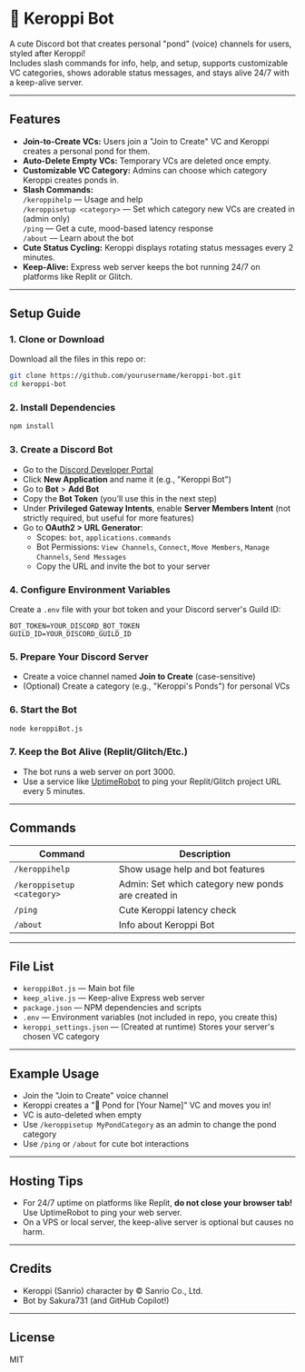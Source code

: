 # 🐸 Keroppi Bot

A cute Discord bot that creates personal "pond" (voice) channels for users, styled after Keroppi!  
Includes slash commands for info, help, and setup, supports customizable VC categories, shows adorable status messages, and stays alive 24/7 with a keep-alive server.

---

## Features

- **Join-to-Create VCs:** Users join a "Join to Create" VC and Keroppi creates a personal pond for them.
- **Auto-Delete Empty VCs:** Temporary VCs are deleted once empty.
- **Customizable VC Category:** Admins can choose which category Keroppi creates ponds in.
- **Slash Commands:**  
  `/keroppihelp` — Usage and help  
  `/keroppisetup <category>` — Set which category new VCs are created in (admin only)  
  `/ping` — Get a cute, mood-based latency response  
  `/about` — Learn about the bot
- **Cute Status Cycling:** Keroppi displays rotating status messages every 2 minutes.
- **Keep-Alive:** Express web server keeps the bot running 24/7 on platforms like Replit or Glitch.

---

## Setup Guide

### 1. Clone or Download

Download all the files in this repo or:

```bash
git clone https://github.com/yourusername/keroppi-bot.git
cd keroppi-bot
```

### 2. Install Dependencies

```bash
npm install
```

### 3. Create a Discord Bot

- Go to the [Discord Developer Portal](https://discord.com/developers/applications)
- Click **New Application** and name it (e.g., "Keroppi Bot")
- Go to **Bot** > **Add Bot**
- Copy the **Bot Token** (you’ll use this in the next step)
- Under **Privileged Gateway Intents**, enable **Server Members Intent** (not strictly required, but useful for more features)
- Go to **OAuth2 > URL Generator**:
  - Scopes: `bot`, `applications.commands`
  - Bot Permissions: `View Channels`, `Connect`, `Move Members`, `Manage Channels`, `Send Messages`
  - Copy the URL and invite the bot to your server

### 4. Configure Environment Variables

Create a `.env` file with your bot token and your Discord server's Guild ID:

```env
BOT_TOKEN=YOUR_DISCORD_BOT_TOKEN
GUILD_ID=YOUR_DISCORD_GUILD_ID
```

### 5. Prepare Your Discord Server

- Create a voice channel named **Join to Create** (case-sensitive)
- (Optional) Create a category (e.g., "Keroppi's Ponds") for personal VCs

### 6. Start the Bot

```bash
node keroppiBot.js
```

### 7. Keep the Bot Alive (Replit/Glitch/Etc.)

- The bot runs a web server on port 3000.  
- Use a service like [UptimeRobot](https://uptimerobot.com/) to ping your Replit/Glitch project URL every 5 minutes.

---

## Commands

| Command                   | Description                                                        |
|---------------------------|--------------------------------------------------------------------|
| `/keroppihelp`            | Show usage help and bot features                                   |
| `/keroppisetup <category>`| Admin: Set which category new ponds are created in                 |
| `/ping`                   | Cute Keroppi latency check                                         |
| `/about`                  | Info about Keroppi Bot                                             |

---

## File List

- `keroppiBot.js` — Main bot file
- `keep_alive.js` — Keep-alive Express web server
- `package.json` — NPM dependencies and scripts
- `.env` — Environment variables (not included in repo, you create this)
- `keroppi_settings.json` — (Created at runtime) Stores your server's chosen VC category

---

## Example Usage

- Join the "Join to Create" voice channel
- Keroppi creates a "🐸 Pond for [Your Name]" VC and moves you in!
- VC is auto-deleted when empty
- Use `/keroppisetup MyPondCategory` as an admin to change the pond category
- Use `/ping` or `/about` for cute bot interactions

---

## Hosting Tips

- For 24/7 uptime on platforms like Replit, **do not close your browser tab!** Use UptimeRobot to ping your web server.
- On a VPS or local server, the keep-alive server is optional but causes no harm.

---

## Credits

- Keroppi (Sanrio) character by © Sanrio Co., Ltd.
- Bot by Sakura731 (and GitHub Copilot!)

---

## License

MIT
